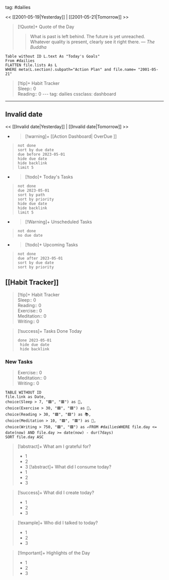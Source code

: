 tag: #dailies  

<< [[2001-05-19|Yesterday]] | [[2001-05-21|Tomorrow]] >>

> [!Quote]+ Quote of the Day  
> > What is past is left behind. The future is yet unreached. Whatever quality is present, clearly see it right there.
> — <cite>The Buddha</cite>

```dataview  
Table without ID L.text As "Today's Goals"  
From #dailies  
FLATTEN file.lists As L  
WHERE meta(L.section).subpath="Action Plan" and file.name= "2001-05-21"  
```

> [!tip]+ Habit Tracker  
> Sleep:: 0  
> Reading:: 0  ---
tag: dailies
cssclass: dashboard
---
## Invalid date

<< [[Invalid date|Yesterday]] | [[Invalid date|Tomorrow]] >>

- > [!warning]+ [[Action Dashboard| OverDue ]]
> ```tasks
> not done
> sort by due date
> due before 2023-05-01
> hide due date
> hide backlink
> limit 5
> ```

- > [!todo]+ Today's Tasks
> ```tasks
> not done
> due 2023-05-01
> sort by path
> sort by priority
> hide due date
> hide backlink
> limit 5
> ```

- > [!Warning]+ Unscheduled Tasks  
 > ```tasks  
 > not done  
 > no due date

- > [!todo]+ Upcoming Tasks
> ```tasks  
> not done  
> due after 2023-05-01  
> sort by due date
> sort by priority  

## [[Habit Tracker]]
> [!tip]+ Habit Tracker  
> Sleep:: 0  
> Reading:: 0  
> Exercise:: 0  
> Meditation:: 0  
> Writing:: 0


> [!success]+ Tasks Done Today
> ```tasks 
> done 2023-05-01
>  hide due date
>  hide backlink
### New Tasks


> Exercise:: 0  
> Meditation:: 0  
> Writing:: 0

```dataview  
TABLE WITHOUT ID  
file.link as Date,  
choice(Sleep > 7, "🟩", "🟥") as 🛌,  
choice(Exercise > 30, "🟩", "🟥") as 🏃,  
choice(Reading > 30, "🟩", "🟥") as 📚,  
choice(Meditation > 10, "🟩", "🟥") as 🧘,  
choice(Writing > 750, "🟩", "🟥") as ✍️FROM #dailiesWHERE file.day <= date(now) AND file.day >= date(now) - dur(7days)  
SORT file.day ASC  
```

> [!abstract]+ What am I grateful for?  
> - 1  
> - 2  
> - 3
> [!abstract]+ What did I consume today?  
> - 1  
> - 2  
> - 3  
  
> [!success]+ What did I create today?  
> - 1  
> - 2  
> - 3  
  
> [!example]+ Who did I talked to today?  
> - 1  
> - 2  
> - 3  
  
>[!Important]+ Highlights of the Day  
>- 1  
>- 2  
>- 3


